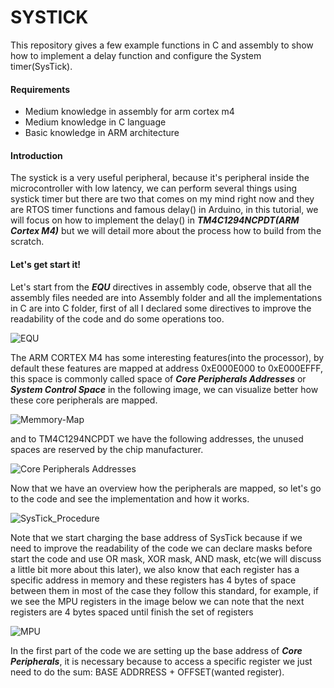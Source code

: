 # SYSTICK
This repository gives a few example functions in C and assembly to show how to implement a delay function and configure the System timer(SysTick).

#### Requirements

- Medium knowledge in assembly for arm cortex m4
- Medium knowledge in C language
- Basic knowledge in ARM architecture

#### Introduction

The systick is a very useful peripheral, because it's peripheral inside the microcontroller with low latency, we can perform several things using systick timer but there are two that comes on my mind right now and they are RTOS timer functions and famous delay() in Arduino, in this tutorial, we will focus on how to implement the delay() in ***TM4C1294NCPDT(ARM Cortex M4)*** but we will detail more about the process how to build from the scratch.

#### Let's get start it!

Let's start from the ***EQU*** directives in assembly code, observe that all the assembly files needed are into Assembly folder and all the implementations in C are into C folder, first of all I declared some directives to improve the readability of the code and do some operations too.

![EQU](https://user-images.githubusercontent.com/48101913/88448541-ff842080-ce0c-11ea-8006-16e806b403cc.JPG)

The ARM CORTEX M4 has some interesting features(into the processor), by default these features are mapped at address 0xE000E000 to 0xE000EFFF, this space is commonly called space of ***Core Peripherals Addresses*** or ***System Control Space*** in the following image, we can visualize better how these core peripherals are mapped.

![Memmory-Map](https://user-images.githubusercontent.com/48101913/88449827-2a27a680-ce18-11ea-9aeb-c64620e11a45.JPG)

and to TM4C1294NCPDT we have the following addresses, the unused spaces are reserved by the chip manufacturer.

![Core Peripherals Addresses](https://user-images.githubusercontent.com/48101913/88450511-83de9f80-ce1d-11ea-9343-5ebc643492d4.JPG)

Now that we have an overview how the peripherals are mapped, so let's go to the code and see the implementation and how it works.

![SysTick_Procedure](https://user-images.githubusercontent.com/48101913/88466126-369f1400-ce97-11ea-8459-3f221728d656.JPG)

Note that we start charging the base address of SysTick because if we need to improve the readability of the code we can declare masks before start the code and use OR mask, XOR mask, AND mask, etc(we will discuss a little bit more about this later), we also know that each register has a specific address in memory and these registers has 4 bytes of space between them in most of the case they follow this standard, for example, if we see the MPU registers in the image below we can note that the next registers are 4 bytes spaced until finish the set of registers

![MPU](https://user-images.githubusercontent.com/48101913/88466608-13c32e80-ce9c-11ea-9dfc-d5881d833414.JPG)

In the first part of the code we are setting up the base address of ***Core Peripherals***, it is necessary because to access a specific register we just need to do the sum: BASE ADDRRESS + OFFSET(wanted register).

